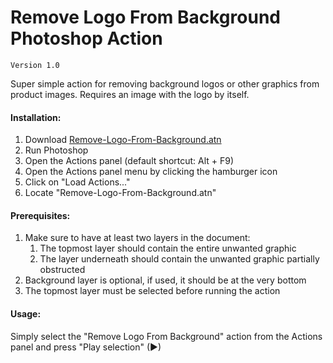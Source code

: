 # Remove Logo From Background Photoshop Action

`Version 1.0`

Super simple action for removing background logos or other graphics from product images. Requires an image with the logo by itself.

#### Installation:

1. Download [Remove-Logo-From-Background.atn](https://github.com/neoqueto/remove-logo-from-background/raw/main/Remove-Logo-From-Background.atn "Remove-Logo-From-Background.atn")
2. Run Photoshop
3. Open the Actions panel (default shortcut: Alt + F9)
4. Open the Actions panel menu by clicking the hamburger icon
5. Click on "Load Actions..."
6. Locate "Remove-Logo-From-Background.atn"

#### Prerequisites:

1. Make sure to have at least two layers in the document:
    1. The topmost layer should contain the entire unwanted graphic
    2. The layer underneath should contain the unwanted graphic partially obstructed
2. Background layer is optional, if used, it should be at the very bottom
3. The topmost layer must be selected before running the action

#### Usage:

Simply select the "Remove Logo From Background" action from the Actions panel and press "Play selection" (►)
